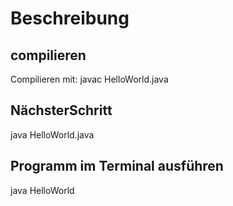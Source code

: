 # Beschreibung

## compilieren
Compilieren mit: javac HelloWorld.java

## NächsterSchritt
java HelloWorld.java

## Programm im Terminal ausführen
java HelloWorld